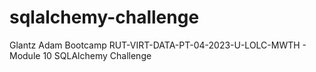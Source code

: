 # sqlalchemy-challenge
Glantz Adam Bootcamp RUT-VIRT-DATA-PT-04-2023-U-LOLC-MWTH - Module 10 SQLAlchemy Challenge
